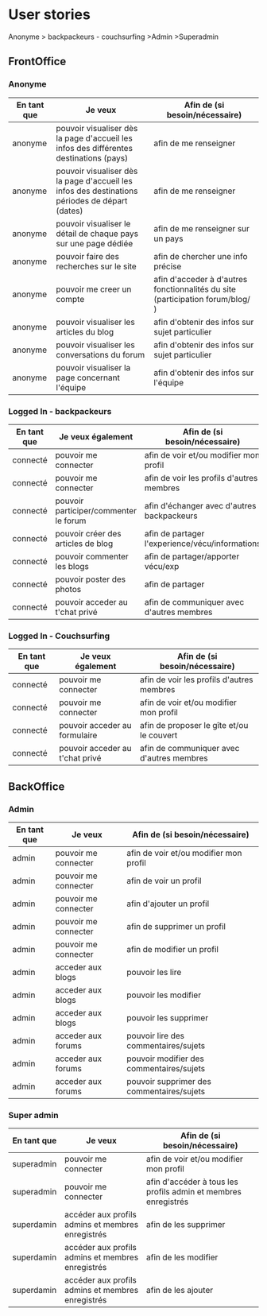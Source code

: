 # User stories

Anonyme > backpackeurs - couchsurfing >Admin >Superadmin

## FrontOffice

### Anonyme

| En tant que | Je veux | Afin de (si besoin/nécessaire) |
|--|--|--|
| anonyme | pouvoir visualiser dès la page d'accueil les infos des différentes destinations (pays) | afin de me renseigner |
| anonyme | pouvoir visualiser dès la page d'accueil les infos des destinations périodes de départ (dates) | afin de me renseigner |
| anonyme | pouvoir visualiser le détail de chaque pays sur une page dédiée | afin de me renseigner sur un pays |
| anonyme | pouvoir faire des recherches sur le site | afin de chercher une info précise |
| anonyme | pouvoir me creer un compte | afin d'acceder à d'autres fonctionnalités du site (participation forum/blog/ )|
| anonyme | pouvoir visualiser les articles du blog  | afin d'obtenir des infos sur sujet particulier |
| anonyme | pouvoir visualiser les conversations du forum   | afin d'obtenir des infos sur sujet particulier |
| anonyme | pouvoir visualiser la page concernant l'équipe | afin d'obtenir des infos sur l'équipe |


### Logged In - backpackeurs

| En tant que | Je veux également| Afin de (si besoin/nécessaire) |
|--|--|--|
| connecté | pouvoir me connecter | afin de voir et/ou modifier mon profil |
| connecté | pouvoir me connecter | afin de voir les profils d'autres membres |
| connecté | pouvoir participer/commenter le forum | afin d'échanger avec d'autres backpackeurs|
| connecté | pouvoir créer des articles de blog | afin de partager l'experience/vécu/informations |
| connecté | pouvoir commenter les blogs | afin de partager/apporter vécu/exp |
| connecté | pouvoir poster des photos | afin de partager |
| connecté | pouvoir acceder au t'chat privé | afin de communiquer avec d'autres membres|


### Logged In - Couchsurfing

| En tant que | Je veux également| Afin de (si besoin/nécessaire) |
|--|--|--|
| connecté | pouvoir me connecter | afin de voir les profils d'autres membres |
| connecté | pouvoir me connecter | afin de voir et/ou modifier mon profil |
| connecté | pouvoir acceder au formulaire | afin de proposer le gîte et/ou le couvert |
| connecté | pouvoir acceder au t'chat privé | afin de communiquer avec d'autres membres|



## BackOffice

### Admin

| En tant que | Je veux | Afin de (si besoin/nécessaire) |
|--|--|--|
| admin | pouvoir me connecter | afin de voir et/ou modifier mon profil |
| admin | pouvoir me connecter | afin de voir un profil|
| admin | pouvoir me connecter | afin d'ajouter un profil|
| admin | pouvoir me connecter | afin de supprimer un profil|
| admin | pouvoir me connecter | afin de modifier un profil|
| admin | acceder aux blogs  | pouvoir les lire |
| admin | acceder aux blogs  | pouvoir les modifier |
| admin | acceder aux blogs  | pouvoir les supprimer |
| admin | acceder aux forums | pouvoir lire des commentaires/sujets|
| admin | acceder aux forums | pouvoir modifier des commentaires/sujets|
| admin | acceder aux forums | pouvoir supprimer des commentaires/sujets|


### Super admin

| En tant que | Je veux | Afin de (si besoin/nécessaire) |
|--|--|--|
| superadmin | pouvoir me connecter | afin de voir et/ou modifier mon profil |
| superadmin | pouvoir me connecter | afin d'accéder à tous les profils admin et membres enregistrés |
| superdamin  | accéder aux profils admins et membres enregistrés | afin de les supprimer |
| superdamin  | accéder aux profils admins et membres enregistrés | afin de les modifier |
| superdamin  | accéder aux profils admins et membres enregistrés | afin de les ajouter |